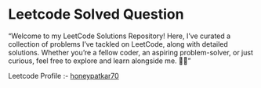 
# Leetcode Solved Question

“Welcome to my LeetCode Solutions Repository! Here, I’ve curated a collection of problems I’ve tackled on LeetCode, along with detailed solutions. Whether you’re a fellow coder, an aspiring problem-solver, or just curious, feel free to explore and learn alongside me. 🚀💡”

Leetcode Profile :- <a href="https://leetcode.com/u/honeypatkar70/">honeypatkar70</a>
